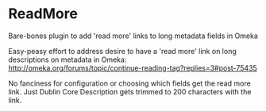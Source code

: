 ReadMore
========

Bare-bones plugin to add 'read more' links to long metadata fields in Omeka

Easy-peasy effort to address desire to have a 'read more' link on long descriptions on metadata in Omeka: http://omeka.org/forums/topic/continue-reading-tag?replies=3#post-75435

No fanciness for configuration or choosing which fields get the read more link. Just Dublin Core Description gets trimmed to 200 characters with the link.
